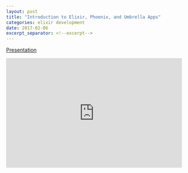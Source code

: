 ```yaml
---
layout: post
title: "Introduction to Elixir, Phoenix, and Umbrella Apps"
categories: elixir development
date: 2017-02-06
excerpt_separator: <!--excerpt-->
---
```


[Presentation](https://docs.google.com/presentation/d/1VQoM62tjpJy_SBwX-6q2GJmW9V09zxquLADxwZ6s0e4/edit?usp=sharing)

<iframe src="https://docs.google.com/presentation/d/e/2PACX-1vQBgBVnoYhtAco7dG0roWlc6pnaECZ3M1pfYVwAC9VDlFj_PShrAEW0SCydVKGufM5EAWPM04Cxm6By/embed?start=false&loop=false&delayms=3000" frameborder="0" width="480" height="299" allowfullscreen="true" mozallowfullscreen="true" webkitallowfullscreen="true"></iframe>
